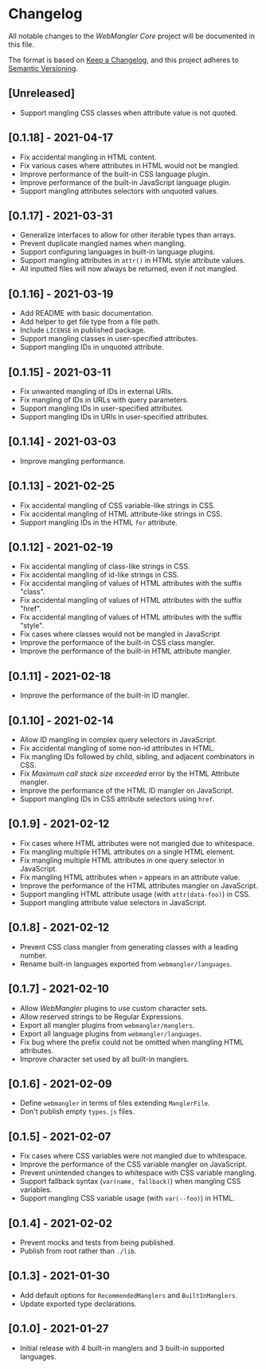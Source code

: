 # Changelog

All notable changes to the _WebMangler Core_ project will be documented in this
file.

The format is based on [Keep a Changelog], and this project adheres to [Semantic
Versioning].

## [Unreleased]

- Support mangling CSS classes when attribute value is not quoted.

## [0.1.18] - 2021-04-17

- Fix accidental mangling in HTML content.
- Fix various cases where attributes in HTML would not be mangled.
- Improve performance of the built-in CSS language plugin.
- Improve performance of the built-in JavaScript language plugin.
- Support mangling attributes selectors with unquoted values.

## [0.1.17] - 2021-03-31

- Generalize interfaces to allow for other iterable types than arrays.
- Prevent duplicate mangled names when mangling.
- Support configuring languages in built-in language plugins.
- Support mangling attributes in `attr()` in HTML style attribute values.
- All inputted files will now always be returned, even if not mangled.

## [0.1.16] - 2021-03-19

- Add README with basic documentation.
- Add helper to get file type from a file path.
- Include `LICENSE` in published package.
- Support mangling classes in user-specified attributes.
- Support mangling IDs in unquoted attribute.

## [0.1.15] - 2021-03-11

- Fix unwanted mangling of IDs in external URIs.
- Fix mangling of IDs in URLs with query parameters.
- Support mangling IDs in user-specified attributes.
- Support mangling IDs in URIs in user-specified attributes.

## [0.1.14] - 2021-03-03

- Improve mangling performance.

## [0.1.13] - 2021-02-25

- Fix accidental mangling of CSS variable-like strings in CSS.
- Fix accidental mangling of HTML attribute-like strings in CSS.
- Support mangling IDs in the HTML `for` attribute.

## [0.1.12] - 2021-02-19

- Fix accidental mangling of class-like strings in CSS.
- Fix accidental mangling of id-like strings in CSS.
- Fix accidental mangling of values of HTML attributes with the suffix "class".
- Fix accidental mangling of values of HTML attributes with the suffix "href".
- Fix accidental mangling of values of HTML attributes with the suffix "style".
- Fix cases where classes would not be mangled in JavaScript
- Improve the performance of the built-in CSS class mangler.
- Improve the performance of the built-in HTML attribute mangler.

## [0.1.11] - 2021-02-18

- Improve the performance of the built-in ID mangler.

## [0.1.10] - 2021-02-14

- Allow ID mangling in complex query selectors in JavaScript.
- Fix accidental mangling of some non-id attributes in HTML.
- Fix mangling IDs followed by child, sibling, and adjacent combinators in CSS.
- Fix _Maximum call stack size exceeded_ error by the HTML Attribute mangler.
- Improve the performance of the HTML ID mangler on JavaScript.
- Support mangling IDs in CSS attribute selectors using `href`.

## [0.1.9] - 2021-02-12

- Fix cases where HTML attributes were not mangled due to whitespace.
- Fix mangling multiple HTML attributes on a single HTML element.
- Fix mangling multiple HTML attributes in one query selector in JavaScript.
- Fix mangling HTML attributes when `>` appears in an attribute value.
- Improve the performance of the HTML attributes mangler on JavaScript.
- Support mangling HTML attribute usage (with `attr(data-foo)`) in CSS.
- Support mangling attribute value selectors in JavaScript.

## [0.1.8] - 2021-02-12

- Prevent CSS class mangler from generating classes with a leading number.
- Rename built-in languages exported from `webmangler/languages`.

## [0.1.7] - 2021-02-10

- Allow _WebMangler_ plugins to use custom character sets.
- Allow reserved strings to be Regular Expressions.
- Export all mangler plugins from `webmangler/manglers`.
- Export all language plugins from `webmangler/languages`.
- Fix bug where the prefix could not be omitted when mangling HTML attributes.
- Improve character set used by all built-in manglers.

## [0.1.6] - 2021-02-09

- Define `webmangler` in terms of files extending `ManglerFile`.
- Don't publish empty `types.js` files.

## [0.1.5] - 2021-02-07

- Fix cases where CSS variables were not mangled due to whitespace.
- Improve the performance of the CSS variable mangler on JavaScript.
- Prevent unintended changes to whitespace with CSS variable mangling.
- Support fallback syntax (`var(name, fallback)`) when mangling CSS variables.
- Support mangling CSS variable usage (with `var(--foo)`) in HTML.

## [0.1.4] - 2021-02-02

- Prevent mocks and tests from being published.
- Publish from root rather than `./lib`.

## [0.1.3] - 2021-01-30

- Add default options for `RecommendedManglers` and `BuiltInManglers`.
- Update exported type declarations.

## [0.1.0] - 2021-01-27

- Initial release with 4 built-in manglers and 3 built-in supported languages.

[keep a changelog]: https://keepachangelog.com/en/1.0.0/ "Keep a CHANGELOG"
[semantic versioning]: https://semver.org/spec/v2.0.0.html "Semantic versioning"
